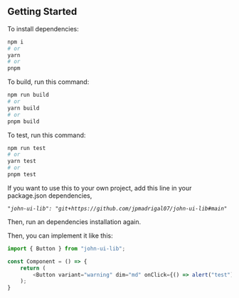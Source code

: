 ## Getting Started

To install dependencies:

```bash
npm i
# or
yarn
# or
pnpm
```

To build, run this command:

```bash
npm run build
# or
yarn build
# or
pnpm build
```

To test, run this command:

```bash
npm run test
# or
yarn test
# or
pnpm test
```

If you want to use this to your own project, add this line in your package.json dependencies, 

*`"john-ui-lib": "git+https://github.com/jpmadrigal07/john-ui-lib#main"`*

Then, run an dependencies installation again.

Then, you can implement it like this:

```javascript
import { Button } from "john-ui-lib";

const Component = () => {
    return (
        <Button variant="warning" dim="md" onClick={() => alert("test")}>Ghost</Button>
    );
}
```